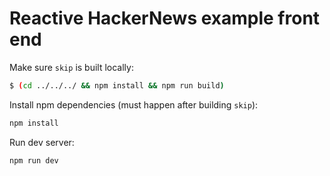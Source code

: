 # Reactive HackerNews example front end

Make sure `skip` is built locally:
```bash
$ (cd ../../../ && npm install && npm run build)
```

Install npm dependencies (must happen after building `skip`):
```bash
npm install
```

Run dev server:
```bash
npm run dev
```
